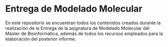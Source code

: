 # Entrega de Modelado Molecular
En este repositorio se encuentran todos los contenidos creados durante la realización de la Entrega de la asignatura de Modelado Molecular del Máster de Bioinformática, además de todos los recursos empleados para la elaboración del posterior informe.
